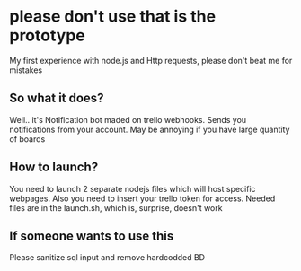 <h1>
  please don't use that is the prototype
</h1>
<p>
  My first experience with node.js and Http requests, please don't beat me for mistakes
  <h2>So what it does?</h2>
  Well.. it's Notification bot maded on trello webhooks. Sends you notifications from your account. May be annoying if you have large quantity of boards
  <h2>
  <strong>How to launch?</strong>
  </h2>
   You need to launch 2 separate nodejs files which will host specific webpages. Also you need to insert your trello token for access. Needed files are in the launch.sh, which is, surprise, doesn't work
</p>
<h2> 
  If someone wants to use this
</h2>
<p>
  Please sanitize sql input and remove hardcodded BD
</p>
